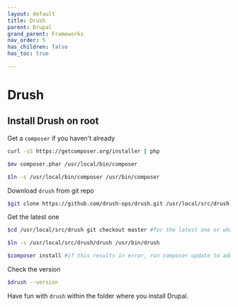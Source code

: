 ```yaml
---
layout: default
title: Drush
parent: Drupal
grand_parent: Frameworks
nav_order: 5
has_children: false
has_toc: true

---
```


# Drush

## Install Drush on root

Get a `composer` if you haven't already
```bash
curl -sS https://getcomposer.org/installer | php
```
```bash
$mv composer.phar /usr/local/bin/composer
```
```bash
$ln -s /usr/local/bin/composer /usr/bin/composer
```
Download `drush` from git repo
```bash
$git clone https://github.com/drush-ops/drush.git /usr/local/src/drush
```
Get the latest one
```bash
$cd /usr/local/src/drush git checkout master #for the latest one or whatever version you want
```

```bash
$ln -s /usr/local/src/drush/drush /usr/bin/drush
```
```bash
$composer install #if this results in error, run composer update to add the dependencies
```

Check the version

```bash
$drush --version 
```
Have fun with `drush` within the folder where you install Drupal.

